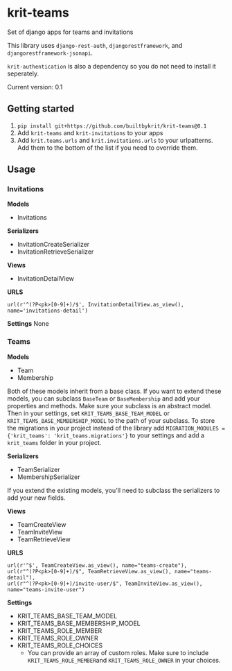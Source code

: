 # krit-teams
Set of django apps for teams and invitations

This library uses `django-rest-auth`, `djangorestframework`, and `djangorestframework-jsonapi`.

`krit-authentication` is also a dependency so you do not need to install it seperately.

Current version: 0.1

## Getting started

1. `pip install git+https://github.com/builtbykrit/krit-teams@0.1`
3. Add `krit-teams` and `krit-invitations` to your apps
4. Add `krit.teams.urls` and `krit.invitations.urls` to your urlpatterns. Add them to the bottom of the list if you need to override them.

## Usage

### Invitations

**Models**
- Invitations

**Serializers**
- InvitationCreateSerializer
- InvitationRetrieveSerializer

**Views**
- InvitationDetailView

**URLS**
```
url(r'^(?P<pk>[0-9]+)/$', InvitationDetailView.as_view(), name='invitations-detail')
```

**Settings**
None

### Teams

**Models**
- Team
- Membership

Both of these models inherit from a base class. If you want to extend these models, you can subclass `BaseTeam` or `BaseMembership` and add your properties and methods. Make sure your subclass is an abstract model. Then in your settings, set `KRIT_TEAMS_BASE_TEAM_MODEL` or `KRIT_TEAMS_BASE_MEMBERSHIP_MODEL` to the path of your subclass. To store the migrations in your project instead of the library add `MIGRATION_MODULES = {'krit_teams': 'krit_teams.migrations'}` to your settings and add a `krit_teams` folder in your project. 


**Serializers**
- TeamSerializer
- MembershipSerializer

If you extend the existing models, you'll need to subclass the serializers to add your new fields.

**Views**
- TeamCreateView
- TeamInviteView
- TeamRetrieveView

**URLS**
```
url(r'^$', TeamCreateView.as_view(), name="teams-create"),
url(r"^(?P<pk>[0-9]+)/$", TeamRetrieveView.as_view(), name="teams-detail"),
url(r"^(?P<pk>[0-9]+)/invite-user/$", TeamInviteView.as_view(), name="teams-invite-user")
```

**Settings**
- KRIT_TEAMS_BASE_TEAM_MODEL
- KRIT_TEAMS_BASE_MEMBERSHIP_MODEL
- KRIT_TEAMS_ROLE_MEMBER
- KRIT_TEAMS_ROLE_OWNER
- KRIT_TEAMS_ROLE_CHOICES
	- You can provide an array of custom roles. Make sure to include `KRIT_TEAMS_ROLE_MEMBER`and `KRIT_TEAMS_ROLE_OWNER` in your choices.


